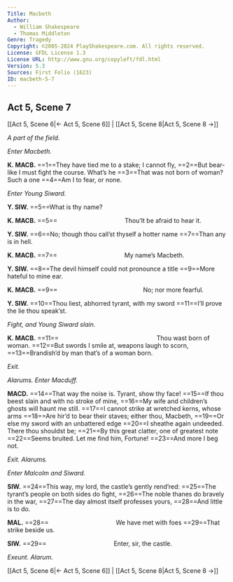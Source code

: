 ```yaml
---
Title: Macbeth
Author: 
  - William Shakespeare
  - Thomas Middleton
Genre: Tragedy
Copyright: ©2005-2024 PlayShakespeare.com. All rights reserved.
License: GFDL License 1.3
License URL: http://www.gnu.org/copyleft/fdl.html
Version: 5.3
Sources: First Folio (1623)
ID: macbeth-5-7
---
```


## Act 5, Scene 7
[[Act 5, Scene 6|← Act 5, Scene 6]] | [[Act 5, Scene 8|Act 5, Scene 8 →]]

*A part of the field.*

*Enter Macbeth.*

**K. MACB.**
==1==They have tied me to a stake; I cannot fly,
==2==But bear-like I must fight the course. What’s he
==3==That was not born of woman? Such a one
==4==Am I to fear, or none.

*Enter Young Siward.*

**Y. SIW.**
==5==What is thy name?

**K. MACB.**
==5==           Thou’lt be afraid to hear it.

**Y. SIW.**
==6==No; though thou call’st thyself a hotter name
==7==Than any is in hell.

**K. MACB.**
==7==           My name’s Macbeth.

**Y. SIW.**
==8==The devil himself could not pronounce a title
==9==More hateful to mine ear.

**K. MACB.**
==9==              No; nor more fearful.

**Y. SIW.**
==10==Thou liest, abhorred tyrant, with my sword
==11==I’ll prove the lie thou speak’st.

*Fight, and Young Siward slain.*

**K. MACB.**
==11==                Thou wast born of woman.
==12==But swords I smile at, weapons laugh to scorn,
==13==Brandish’d by man that’s of a woman born.

*Exit.*

*Alarums. Enter Macduff.*

**MACD.**
==14==That way the noise is. Tyrant, show thy face!
==15==If thou beest slain and with no stroke of mine,
==16==My wife and children’s ghosts will haunt me still.
==17==I cannot strike at wretched kerns, whose arms
==18==Are hir’d to bear their staves; either thou, Macbeth,
==19==Or else my sword with an unbattered edge
==20==I sheathe again undeeded. There thou shouldst be;
==21==By this great clatter, one of greatest note
==22==Seems bruited. Let me find him, Fortune!
==23==And more I beg not.

*Exit. Alarums.*

*Enter Malcolm and Siward.*

**SIW.**
==24==This way, my lord, the castle’s gently rend’red:
==25==The tyrant’s people on both sides do fight,
==26==The noble thanes do bravely in the war,
==27==The day almost itself professes yours,
==28==And little is to do.

**MAL.**
==28==           We have met with foes
==29==That strike beside us.

**SIW.**
==29==           Enter, sir, the castle.

*Exeunt. Alarum.*

[[Act 5, Scene 6|← Act 5, Scene 6]] | [[Act 5, Scene 8|Act 5, Scene 8 →]]